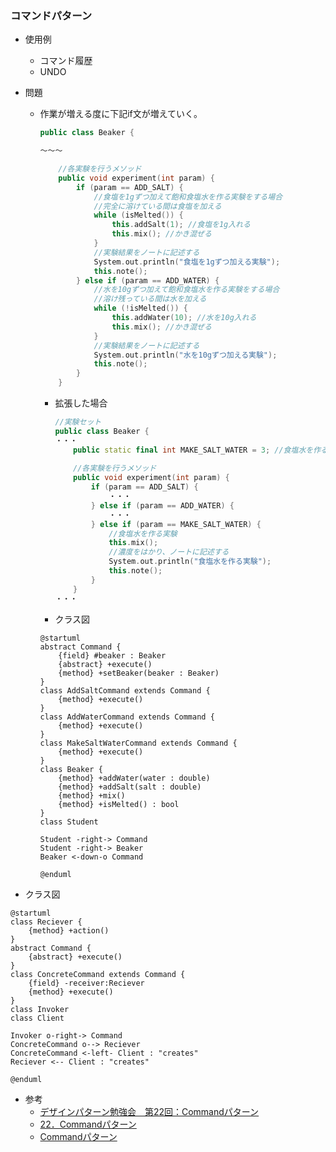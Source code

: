 ﻿### コマンドパターン

* 使用例
  - コマンド履歴
  - UNDO

* 問題
  - 作業が増える度に下記if文が増えていく。
    ```cpp
    public class Beaker {

    ～～～

        //各実験を行うメソッド
        public void experiment(int param) {
            if (param == ADD_SALT) {
                //食塩を1gずつ加えて飽和食塩水を作る実験をする場合
                //完全に溶けている間は食塩を加える
                while (isMelted()) {
                    this.addSalt(1); //食塩を1g入れる
                    this.mix(); //かき混ぜる
                }
                //実験結果をノートに記述する
                System.out.println("食塩を1gずつ加える実験");
                this.note();
            } else if (param == ADD_WATER) {
                //水を10gずつ加えて飽和食塩水を作る実験をする場合
                //溶け残っている間は水を加える
                while (!isMelted()) {
                    this.addWater(10); //水を10g入れる
                    this.mix(); //かき混ぜる
                }
                //実験結果をノートに記述する
                System.out.println("水を10gずつ加える実験");
                this.note();
            }
        }
    ```
    - 拡張した場合
        ```cpp
        //実験セット
        public class Beaker {
        ・・・
            public static final int MAKE_SALT_WATER = 3; //食塩水を作る場合
            
            //各実験を行うメソッド
            public void experiment(int param) {
                if (param == ADD_SALT) {
                    ・・・
                } else if (param == ADD_WATER) {
                    ・・・
                } else if (param == MAKE_SALT_WATER) {
                    //食塩水を作る実験
                    this.mix();
                    //濃度をはかり、ノートに記述する
                    System.out.println("食塩水を作る実験");
                    this.note();
                }
            }
        ・・・
        ```
    - クラス図
    ```plantuml
    @startuml
    abstract Command {
        {field} #beaker : Beaker
        {abstract} +execute()
        {method} +setBeaker(beaker : Beaker)
    }
    class AddSaltCommand extends Command {
        {method} +execute()
    }
    class AddWaterCommand extends Command {
        {method} +execute()
    }
    class MakeSaltWaterCommand extends Command {
        {method} +execute()
    }
    class Beaker {
        {method} +addWater(water : double)
        {method} +addSalt(salt : double)
        {method} +mix()
        {method} +isMelted() : bool
    }
    class Student

    Student -right-> Command
    Student -right-> Beaker
    Beaker <-down-o Command

    @enduml
    ```

* クラス図
```plantuml
@startuml
class Reciever {
    {method} +action()
}
abstract Command {
    {abstract} +execute()
}
class ConcreteCommand extends Command {
    {field} -receiver:Reciever
    {method} +execute()
}
class Invoker
class Client

Invoker o-right-> Command
ConcreteCommand o--> Reciever
ConcreteCommand <-left- Client : "creates"
Reciever <-- Client : "creates"

@enduml
```

* 参考
  - [デザインパターン勉強会　第22回：Commandパターン](https://qiita.com/skyc_lin/items/0b4bbebd19225eaed054)
  - [22．Commandパターン](https://www.techscore.com/tech/DesignPattern/Command.html/)
  - [Commandパターン](https://gist.github.com/fujimisakari/2149e54c2e0db573017ac42e0f6a9772)
